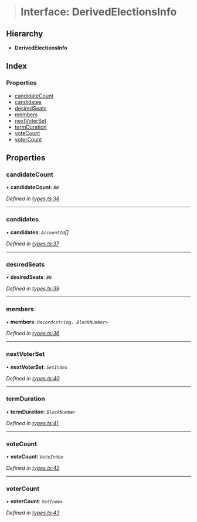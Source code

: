 > # Interface: DerivedElectionsInfo

## Hierarchy

* **DerivedElectionsInfo**

## Index

### Properties

* [candidateCount](_types_.derivedelectionsinfo.md#candidatecount)
* [candidates](_types_.derivedelectionsinfo.md#candidates)
* [desiredSeats](_types_.derivedelectionsinfo.md#desiredseats)
* [members](_types_.derivedelectionsinfo.md#members)
* [nextVoterSet](_types_.derivedelectionsinfo.md#nextvoterset)
* [termDuration](_types_.derivedelectionsinfo.md#termduration)
* [voteCount](_types_.derivedelectionsinfo.md#votecount)
* [voterCount](_types_.derivedelectionsinfo.md#votercount)

## Properties

###  candidateCount

• **candidateCount**: *`BN`*

*Defined in [types.ts:38](https://github.com/polkadot-js/api/blob/a39cacc/packages/api-derive/src/types.ts#L38)*

___

###  candidates

• **candidates**: *`AccountId`[]*

*Defined in [types.ts:37](https://github.com/polkadot-js/api/blob/a39cacc/packages/api-derive/src/types.ts#L37)*

___

###  desiredSeats

• **desiredSeats**: *`BN`*

*Defined in [types.ts:39](https://github.com/polkadot-js/api/blob/a39cacc/packages/api-derive/src/types.ts#L39)*

___

###  members

• **members**: *`Record<string, BlockNumber>`*

*Defined in [types.ts:36](https://github.com/polkadot-js/api/blob/a39cacc/packages/api-derive/src/types.ts#L36)*

___

###  nextVoterSet

• **nextVoterSet**: *`SetIndex`*

*Defined in [types.ts:40](https://github.com/polkadot-js/api/blob/a39cacc/packages/api-derive/src/types.ts#L40)*

___

###  termDuration

• **termDuration**: *`BlockNumber`*

*Defined in [types.ts:41](https://github.com/polkadot-js/api/blob/a39cacc/packages/api-derive/src/types.ts#L41)*

___

###  voteCount

• **voteCount**: *`VoteIndex`*

*Defined in [types.ts:42](https://github.com/polkadot-js/api/blob/a39cacc/packages/api-derive/src/types.ts#L42)*

___

###  voterCount

• **voterCount**: *`SetIndex`*

*Defined in [types.ts:43](https://github.com/polkadot-js/api/blob/a39cacc/packages/api-derive/src/types.ts#L43)*